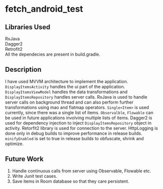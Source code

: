 # fetch_android_test

## Libraries Used
RxJava  
Dagger2  
Retrofit2  
All the dependecies are present in build.gradle.  

## Description
I have used MVVM architecture to implement the application. ```DisplayItemsActivity``` handles the ui part of the application. ```DisplayItemsViewModel``` handles the data transformations and ```DisplayItemsRepository``` handles server calls.
RxJava is used to handle server calls on background thread and can also perform further transformations using mao and flatmap operators.
```Single<Item>``` is used currently, since there was a single list of items. ```Observalble```, ```Flowable``` can be used in future applications involving multiple lists of items.
Dagger2 is used for dependency injection to inject ```DisplayItemsRepository``` object in activity. 
Retorfit2 library is used for connection to the server. HttpLogging is done only in debug builds to improve performance in release builds.
```minifyEnabled``` is set to true in release builds to obfuscate, shrink and optimize.

## Future Work
1. Handle continuous calls from server using Observable, Flowable etc.
2. Write Junit test cases.
3. Save items in Room database so that they care persistent.
